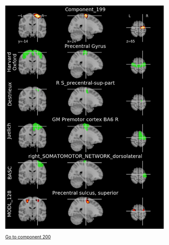 


![199](preliminary/199.jpg "Component 199")

[Go to component 200](https://parietal-inria.github.io/MODL_atlas/512/200 "Component 200")